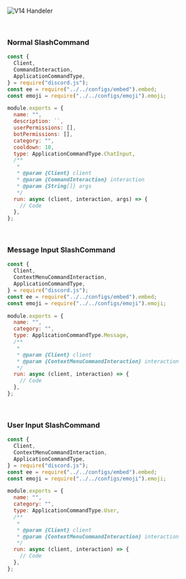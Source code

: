 ![V14 Handeler](https://cdn.discordapp.com/attachments/896994497135775757/960235994760745030/V14_Handeler.png)
 
<br>
 
### **Normal SlashCommand**
```js
const {
  Client,
  CommandInteraction,
  ApplicationCommandType,
} = require("discord.js");
const ee = require("../../configs/embed").embed;
const emoji = require("../../configs/emoji").emoji;

module.exports = {
  name: "",
  description: ``,
  userPermissions: [],
  botPermissions: [],
  category: "",
  cooldown: 10,
  type: ApplicationCommandType.ChatInput,
  /**
   *
   * @param {Client} client
   * @param {CommandInteraction} interaction
   * @param {String[]} args
   */
  run: async (client, interaction, args) => {
    // Code
  },
};
```
 
<br>
 
### **Message Input SlashCommand**
```js
const {
  Client,
  ContextMenuCommandInteraction,
  ApplicationCommandType,
} = require("discord.js");
const ee = require("../../configs/embed").embed;
const emoji = require("../../configs/emoji").emoji;

module.exports = {
  name: "",
  category: "",
  type: ApplicationCommandType.Message,
  /**
   *
   * @param {Client} client
   * @param {ContextMenuCommandInteraction} interaction
   */
  run: async (client, interaction) => {
    // Code
  },
};
```
 
<br>
 
### **User Input SlashCommand**
```js
const {
  Client,
  ContextMenuCommandInteraction,
  ApplicationCommandType,
} = require("discord.js");
const ee = require("../../configs/embed").embed;
const emoji = require("../../configs/emoji").emoji;

module.exports = {
  name: "",
  category: "",
  type: ApplicationCommandType.User,
  /**
   *
   * @param {Client} client
   * @param {ContextMenuCommandInteraction} interaction
   */
  run: async (client, interaction) => {
    // Code
  },
};
```